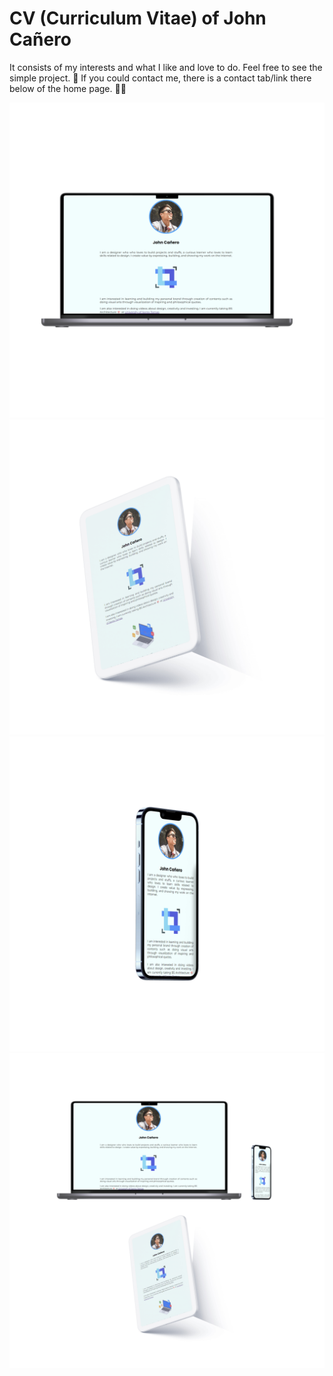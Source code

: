 # CV (Curriculum Vitae) of John Cañero

It consists of my interests and what I like and love to do. Feel free to see the simple project. 🎨 If you could contact me, there is a contact tab/link there below of the home page. 🤙🏻

![Getting Started](images/deskptopCV.jpg)
![Getting Started](images/tabletCV.jpg)
![Getting Started](images/mobileCV.jpg)
![Getting Started](images/mockupCV.jpg)
